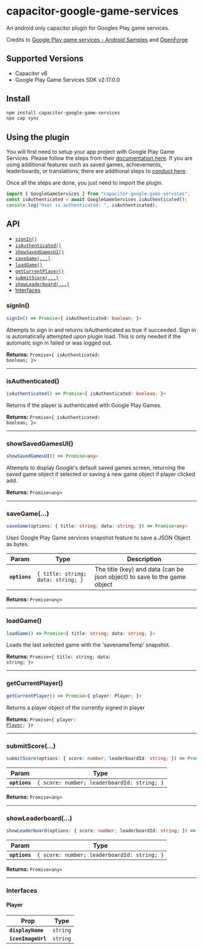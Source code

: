 # capacitor-google-game-services

An android only capacitor plugin for Googles Play game services.

Credits to [Google Play game services - Android Samples](https://github.com/playgameservices/android-basic-samples) and [OpenForge](https://github.com/openforge/capacitor-game-services)

## Supported Versions
- Capacitor v6
- Google Play Game Services SDK v2:17.0.0

## Install

```bash
npm install capacitor-google-game-services
npx cap sync
```

## Using the plugin

You will first need to setup your app project with Google Play Game Services. Please follow the steps from their [documentation here](https://developers.google.com/games/services/console/enabling).
If you are using additional features such as saved games, achievements, leaderboards, or translations; there are additional steps to [conduct here](https://developers.google.com/games/services/console/configuring).

Once all the steps are done, you just need to import the plugin.

```ts
import { GoogleGameServices } from "capacitor-google-game-services";
const isAuthenticated = await GoogleGameServices.isAuthenticated();
console.log("User is authenticated: ", isAuthenticated);
```

## API

<docgen-index>

* [`signIn()`](#signin)
* [`isAuthenticated()`](#isauthenticated)
* [`showSavedGamesUI()`](#showsavedgamesui)
* [`saveGame(...)`](#savegame)
* [`loadGame()`](#loadgame)
* [`getCurrentPlayer()`](#getcurrentplayer)
* [`submitScore(...)`](#submitscore)
* [`showLeaderboard(...)`](#showleaderboard)
* [Interfaces](#interfaces)

</docgen-index>

<docgen-api>
<!--Update the source file JSDoc comments and rerun docgen to update the docs below-->

### signIn()

```typescript
signIn() => Promise<{ isAuthenticated: boolean; }>
```

Attempts to sign in and returns isAuthenticated as true if succeeded. Sign in is automatically attempted upon plugin load. This is only needed if the automatic sign in failed or was logged out.

**Returns:** <code>Promise&lt;{ isAuthenticated: boolean; }&gt;</code>

--------------------


### isAuthenticated()

```typescript
isAuthenticated() => Promise<{ isAuthenticated: boolean; }>
```

Returns if the player is authenticated with Google Play Games.

**Returns:** <code>Promise&lt;{ isAuthenticated: boolean; }&gt;</code>

--------------------


### showSavedGamesUI()

```typescript
showSavedGamesUI() => Promise<any>
```

Attempts to display Google's default saved games screen, returning the saved game object if selected or saving a new game object if player clicked add.

**Returns:** <code>Promise&lt;any&gt;</code>

--------------------


### saveGame(...)

```typescript
saveGame(options: { title: string; data: string; }) => Promise<any>
```

Uses Google Play Game services snapshot feature to save a JSON Object as bytes.

| Param         | Type                                          | Description                                                              |
| ------------- | --------------------------------------------- | ------------------------------------------------------------------------ |
| **`options`** | <code>{ title: string; data: string; }</code> | The title (key) and data (can be json object) to save to the game object |

**Returns:** <code>Promise&lt;any&gt;</code>

--------------------


### loadGame()

```typescript
loadGame() => Promise<{ title: string; data: string; }>
```

Loads the last selected game with the 'savenameTemp' snapshot.

**Returns:** <code>Promise&lt;{ title: string; data: string; }&gt;</code>

--------------------


### getCurrentPlayer()

```typescript
getCurrentPlayer() => Promise<{ player: Player; }>
```

Returns a player object of the currently signed in player

**Returns:** <code>Promise&lt;{ player: <a href="#player">Player</a>; }&gt;</code>

--------------------


### submitScore(...)

```typescript
submitScore(options: { score: number; leaderboardId: string; }) => Promise<any>
```

| Param         | Type                                                   |
| ------------- | ------------------------------------------------------ |
| **`options`** | <code>{ score: number; leaderboardId: string; }</code> |

**Returns:** <code>Promise&lt;any&gt;</code>

--------------------


### showLeaderboard(...)

```typescript
showLeaderboard(options: { score: number; leaderboardId: string; }) => Promise<any>
```

| Param         | Type                                                   |
| ------------- | ------------------------------------------------------ |
| **`options`** | <code>{ score: number; leaderboardId: string; }</code> |

**Returns:** <code>Promise&lt;any&gt;</code>

--------------------


### Interfaces


#### Player

| Prop               | Type                |
| ------------------ | ------------------- |
| **`displayName`**  | <code>string</code> |
| **`iconImageUrl`** | <code>string</code> |

</docgen-api>
